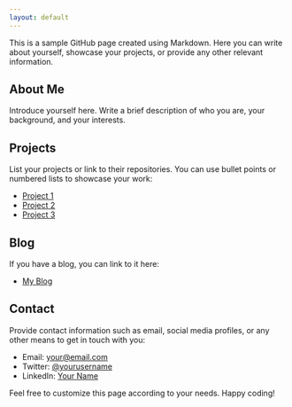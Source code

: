 ```yaml
---
layout: default
---
```




This is a sample GitHub page created using Markdown. Here you can write about yourself, showcase your projects, or provide any other relevant information.

## About Me

Introduce yourself here. Write a brief description of who you are, your background, and your interests.

## Projects

List your projects or link to their repositories. You can use bullet points or numbered lists to showcase your work:

- [Project 1](https://github.com/username/project1)
- [Project 2](https://github.com/username/project2)
- [Project 3](https://github.com/username/project3)

## Blog

If you have a blog, you can link to it here:

- [My Blog](https://yourblog.com)

## Contact

Provide contact information such as email, social media profiles, or any other means to get in touch with you:

- Email: [your@email.com](mailto:your@email.com)
- Twitter: [@yourusername](https://twitter.com/yourusername)
- LinkedIn: [Your Name](https://linkedin.com/in/yourname)

Feel free to customize this page according to your needs. Happy coding!
